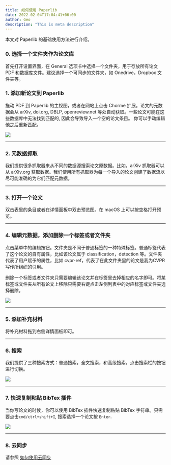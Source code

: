 ```yaml
---
title: 如何使用 Paperlib
date: 2022-02-04T17:04:41+06:00
author: Geo
description: "This is meta description"
---
```


本文对 Paperlib 的基础使用方法进行介绍。

### 0. 选择一个文件夹作为论文库

首先打开设置界面，在 General 选项卡中选择一个文件夹，用于存放所有论文 PDF 和数据库文件。建议选择一个可同步的文件夹，如 Onedrive，Dropbox 文件夹等。

### 1. 添加新论文到 Paperlib

拖动 PDF 到 Paperlib 的主视图，或者在网站上点击 Chorme 扩展。论文的元数据会从 arXiv, doi.org, DBLP, openreview.net 等处自动获取。一些论文可能在这些数据库中无法找到匹配的, 因此会导致导入一个空的论文条目。 你可以手动编辑他之后重新匹配。

![](/images/blog/intro/add.png)

-----

### 2. 元数据抓取

我们提供很多抓取器来从不同的数据源搜索论文原数据。比如，arXiv 抓取器可以从 arXiv.org 获取数据。我们使用所有抓取器为每一个导入的论文创建了数据流以尽可能准确的为它们匹配元数据。

-----

### 3. 打开一个论文 

双击表里的条目或者在详情面板中双击预览图。在 macOS 上可以按空格打开预览。

-----

### 4. 编辑元数据，添加删除一个标签或者文件夹

点击菜单中的编辑按钮。文件夹是不同于普通标签的一种特殊标签。普通标签代表了这个论文的自有属性，比如该论文属于 classification，detection 等。文件夹代表了用户赋予的属性，比如 cvpr-ref，代表了在此文件夹里的论文是我为CVPR写作所组织的引用。

删除一个标签或者文件夹只需要编辑该论文并在标签里去掉相应的名字即可。将某标签或文件夹从所有论文上移除只需要右键点击左侧列表中的对应标签或文件夹选择删除。

![](/images/blog/intro/edit.png)

-----

### 5. 添加补充材料

将补充材料拖到右侧详情面板即可。

-----

### 6. 搜索

我们提供了三种搜索方式：普通搜索，全文搜索，和高级搜索。点击搜索栏的按钮进行切换。

![](/images/blog/intro/search.png)

-----

### 7. 快速复制粘贴 BibTex 插件

当你写论文的时候，你可以使用 BibTex 插件快速复制粘贴 BibTex 字符串。只需要点击`cmd/ctrl+shift+I`, 搜索选择一个论文按 `Enter`.

![](/images/blog/intro/plugin.png)


-----

### 8. 云同步

请参照 [如何使用云同步](/cn/blog/sync/)
